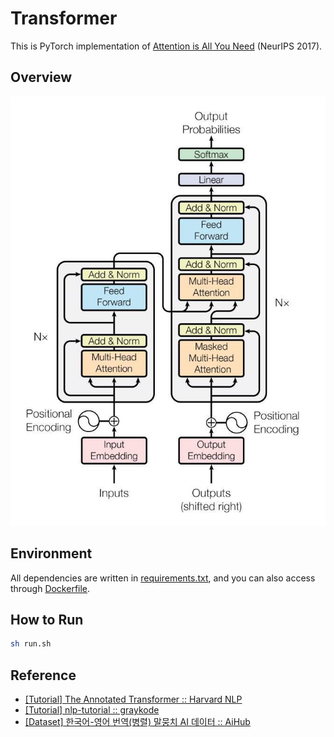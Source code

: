 # Transformer
This is PyTorch implementation of [Attention is All You Need](https://arxiv.org/abs/1706.03762) (NeurIPS 2017). 

## Overview
![arch](assets/architecture.jpg)

## Environment
All dependencies are written in [requirements.txt](https://github.com/youngerous/transformer/blob/main/requirements.txt), and you can also access through [Dockerfile](https://github.com/youngerous/transformer/blob/main/Dockerfile).

## How to Run
```sh
sh run.sh
```

## Reference
- [[Tutorial] The Annotated Transformer :: Harvard NLP](https://nlp.seas.harvard.edu/2018/04/03/attention.html)
- [[Tutorial] nlp-tutorial :: graykode](https://github.com/graykode/nlp-tutorial)
- [[Dataset] 한국어-영어 번역(병렬) 말뭉치 AI 데이터 :: AiHub](https://aihub.or.kr/aidata/87)